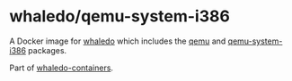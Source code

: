 # whaledo/qemu-system-i386

A Docker image for [whaledo](https://github.com/duckinator/whaledo)
which includes the [qemu](https://pkgs.alpinelinux.org/package/edge/main/x86_64/qemu)
and [qemu-system-i386](http://pkgs.alpinelinux.org/package/edge/main/x86_64/qemu-system-i386)
packages.

Part of [whaledo-containers](https://github.com/duckinator/whaledo-containers).
